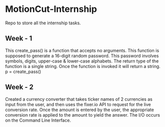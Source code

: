 # MotionCut-Internship
Repo to store all the internship tasks.

## Week - 1
This create_pass() is a function that accepts no arguments. This function is supposed to generate a 16-digit
random password. This password involves symbols, digits, upper-case & lower-case alphabets. The return type of the
function is a single string. Once the function is invoked it will return a string.
p = create_pass()

## Week - 2
Created a currency converter that takes ticker names of 2 currencies as input from the user, and then uses the fixer.io API to request for the 
live conversion rate. Once the amount is entered by the user, the appropriate conversion rate is applied to the amount to yield the answer. The I/O occurs on the
Command Line Interface.
